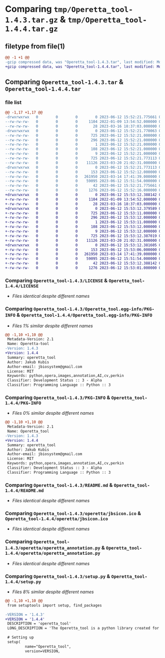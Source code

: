 # Comparing `tmp/Operetta_tool-1.4.3.tar.gz` & `tmp/Operetta_tool-1.4.4.tar.gz`

## filetype from file(1)

```diff
@@ -1 +1 @@
-gzip compressed data, was "Operetta_tool-1.4.3.tar", last modified: Mon Jun 12 15:52:21 2023, max compression
+gzip compressed data, was "Operetta_tool-1.4.4.tar", last modified: Mon Jun 12 15:53:12 2023, max compression
```

## Comparing `Operetta_tool-1.4.3.tar` & `Operetta_tool-1.4.4.tar`

### file list

```diff
@@ -1,17 +1,17 @@
-drwxrwxrwx   0        0        0        0 2023-06-12 15:52:21.775661 Operetta_tool-1.4.3/
--rw-rw-rw-   0        0        0     1104 2022-01-09 13:54:52.000000 Operetta_tool-1.4.3/LICENSE
--rw-rw-rw-   0        0        0       28 2023-03-16 18:37:03.000000 Operetta_tool-1.4.3/MANIFEST.in
-drwxrwxrwx   0        0        0        0 2023-06-12 15:52:21.770063 Operetta_tool-1.4.3/Operetta_tool.egg-info/
--rw-rw-rw-   0        0        0      725 2023-06-12 15:52:21.000000 Operetta_tool-1.4.3/Operetta_tool.egg-info/PKG-INFO
--rw-rw-rw-   0        0        0      296 2023-06-12 15:52:21.000000 Operetta_tool-1.4.3/Operetta_tool.egg-info/SOURCES.txt
--rw-rw-rw-   0        0        0        1 2023-06-12 15:52:21.000000 Operetta_tool-1.4.3/Operetta_tool.egg-info/dependency_links.txt
--rw-rw-rw-   0        0        0      108 2023-06-12 15:52:21.000000 Operetta_tool-1.4.3/Operetta_tool.egg-info/requires.txt
--rw-rw-rw-   0        0        0        9 2023-06-12 15:52:21.000000 Operetta_tool-1.4.3/Operetta_tool.egg-info/top_level.txt
--rw-rw-rw-   0        0        0      725 2023-06-12 15:52:21.773113 Operetta_tool-1.4.3/PKG-INFO
--rw-rw-rw-   0        0        0    11126 2023-03-20 21:02:31.000000 Operetta_tool-1.4.3/README.md
-drwxrwxrwx   0        0        0        0 2023-06-12 15:52:21.773113 Operetta_tool-1.4.3/operetta/
--rw-rw-rw-   0        0        0      153 2023-06-12 15:52:12.000000 Operetta_tool-1.4.3/operetta/__init__.py
--rw-rw-rw-   0        0        0   261950 2023-03-14 17:41:39.000000 Operetta_tool-1.4.3/operetta/jbsicon.ico
--rw-rw-rw-   0        0        0    59095 2023-06-12 15:51:54.000000 Operetta_tool-1.4.3/operetta/operetta_annotation.py
--rw-rw-rw-   0        0        0       42 2023-06-12 15:52:21.775661 Operetta_tool-1.4.3/setup.cfg
--rw-rw-rw-   0        0        0     1276 2023-06-12 15:52:16.000000 Operetta_tool-1.4.3/setup.py
+drwxrwxrwx   0        0        0        0 2023-06-12 15:53:12.388142 Operetta_tool-1.4.4/
+-rw-rw-rw-   0        0        0     1104 2022-01-09 13:54:52.000000 Operetta_tool-1.4.4/LICENSE
+-rw-rw-rw-   0        0        0       28 2023-03-16 18:37:03.000000 Operetta_tool-1.4.4/MANIFEST.in
+drwxrwxrwx   0        0        0        0 2023-06-12 15:53:12.379589 Operetta_tool-1.4.4/Operetta_tool.egg-info/
+-rw-rw-rw-   0        0        0      725 2023-06-12 15:53:11.000000 Operetta_tool-1.4.4/Operetta_tool.egg-info/PKG-INFO
+-rw-rw-rw-   0        0        0      296 2023-06-12 15:53:12.000000 Operetta_tool-1.4.4/Operetta_tool.egg-info/SOURCES.txt
+-rw-rw-rw-   0        0        0        1 2023-06-12 15:53:11.000000 Operetta_tool-1.4.4/Operetta_tool.egg-info/dependency_links.txt
+-rw-rw-rw-   0        0        0      108 2023-06-12 15:53:12.000000 Operetta_tool-1.4.4/Operetta_tool.egg-info/requires.txt
+-rw-rw-rw-   0        0        0        9 2023-06-12 15:53:12.000000 Operetta_tool-1.4.4/Operetta_tool.egg-info/top_level.txt
+-rw-rw-rw-   0        0        0      725 2023-06-12 15:53:12.387019 Operetta_tool-1.4.4/PKG-INFO
+-rw-rw-rw-   0        0        0    11126 2023-03-20 21:02:31.000000 Operetta_tool-1.4.4/README.md
+drwxrwxrwx   0        0        0        0 2023-06-12 15:53:12.381605 Operetta_tool-1.4.4/operetta/
+-rw-rw-rw-   0        0        0      153 2023-06-12 15:53:06.000000 Operetta_tool-1.4.4/operetta/__init__.py
+-rw-rw-rw-   0        0        0   261950 2023-03-14 17:41:39.000000 Operetta_tool-1.4.4/operetta/jbsicon.ico
+-rw-rw-rw-   0        0        0    59095 2023-06-12 15:51:54.000000 Operetta_tool-1.4.4/operetta/operetta_annotation.py
+-rw-rw-rw-   0        0        0       42 2023-06-12 15:53:12.388142 Operetta_tool-1.4.4/setup.cfg
+-rw-rw-rw-   0        0        0     1276 2023-06-12 15:53:01.000000 Operetta_tool-1.4.4/setup.py
```

### Comparing `Operetta_tool-1.4.3/LICENSE` & `Operetta_tool-1.4.4/LICENSE`

 * *Files identical despite different names*

### Comparing `Operetta_tool-1.4.3/Operetta_tool.egg-info/PKG-INFO` & `Operetta_tool-1.4.4/Operetta_tool.egg-info/PKG-INFO`

 * *Files 1% similar despite different names*

```diff
@@ -1,10 +1,10 @@
 Metadata-Version: 2.1
 Name: Operetta-tool
-Version: 1.4.3
+Version: 1.4.4
 Summary: operetta_tool
 Author: Jakub Kubis
 Author-email: jbiosystem@gmail.com
 License: MIT
 Keywords: python,opera,images,annotation,AI,cv,perkin
 Classifier: Development Status :: 3 - Alpha
 Classifier: Programming Language :: Python :: 3
```

### Comparing `Operetta_tool-1.4.3/PKG-INFO` & `Operetta_tool-1.4.4/PKG-INFO`

 * *Files 0% similar despite different names*

```diff
@@ -1,10 +1,10 @@
 Metadata-Version: 2.1
 Name: Operetta_tool
-Version: 1.4.3
+Version: 1.4.4
 Summary: operetta_tool
 Author: Jakub Kubis
 Author-email: jbiosystem@gmail.com
 License: MIT
 Keywords: python,opera,images,annotation,AI,cv,perkin
 Classifier: Development Status :: 3 - Alpha
 Classifier: Programming Language :: Python :: 3
```

### Comparing `Operetta_tool-1.4.3/README.md` & `Operetta_tool-1.4.4/README.md`

 * *Files identical despite different names*

### Comparing `Operetta_tool-1.4.3/operetta/jbsicon.ico` & `Operetta_tool-1.4.4/operetta/jbsicon.ico`

 * *Files identical despite different names*

### Comparing `Operetta_tool-1.4.3/operetta/operetta_annotation.py` & `Operetta_tool-1.4.4/operetta/operetta_annotation.py`

 * *Files identical despite different names*

### Comparing `Operetta_tool-1.4.3/setup.py` & `Operetta_tool-1.4.4/setup.py`

 * *Files 8% similar despite different names*

```diff
@@ -1,10 +1,10 @@
 from setuptools import setup, find_packages
 
-VERSION = '1.4.3' 
+VERSION = '1.4.4' 
 DESCRIPTION = 'operetta_tool'
 LONG_DESCRIPTION = 'The Operetta_tool is a python library created for handling and annotation images from the Opera Phenix platform used for ML / AI applications. Instructions for use on github [https://github.com/jkubis96/Operetta_tool] '
 
 # Setting up
 setup(
         name="Operetta_tool", 
         version=VERSION,
```

